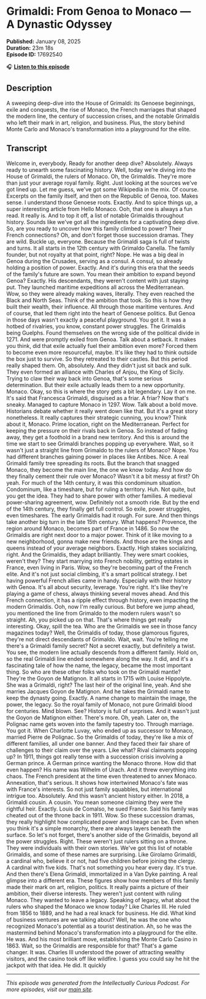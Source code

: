 # Grimaldi: From Genoa to Monaco — A Dynastic Odyssey

**Published:** January 08, 2025  
**Duration:** 23m 18s  
**Episode ID:** 17692540

🎧 **[Listen to this episode](https://intellectuallycurious.buzzsprout.com/2529712/episodes/17692540-grimaldi-from-genoa-to-monaco-—-a-dynastic-odyssey)**

## Description

A sweeping deep-dive into the House of Grimaldi: its Genoese beginnings, exile and conquests, the rise of Monaco, the French marriages that shaped the modern line, the century of succession crises, and the notable Grimaldis who left their mark in art, religion, and business. Plus, the story behind Monte Carlo and Monaco's transformation into a playground for the elite.

## Transcript

Welcome in, everybody. Ready for another deep dive? Absolutely. Always ready to unearth some fascinating history. Well, today we're diving into the House of Grimaldi, the rulers of Monaco. Oh, the Grimaldis. They're more than just your average royal family. Right. Just looking at the sources we've got lined up. Let me guess, we've got some Wikipedia in the mix. Of course. Excerpts on the family itself, and then on the Republic of Genoa, too. Makes sense. I understand those Genoese roots. Exactly. And to spice things up, a super interesting article from Hello Monaco. Ooh, that one is always a fun read. It really is. And to top it off, a list of notable Grimaldis throughout history. Sounds like we've got all the ingredients for a captivating deep dive. So, are you ready to uncover how this family climbed to power? Their French connections? Oh, and don't forget those succession dramas. They are wild. Buckle up, everyone. Because the Grimaldi saga is full of twists and turns. It all starts in the 12th century with Grimaldo Canella. The family founder, but not royalty at that point, right? Nope. He was a big deal in Genoa during the Crusades, serving as a consul. A consul, so already holding a position of power. Exactly. And it's during this era that the seeds of the family's future are sown. You mean their ambition to expand beyond Genoa? Exactly. His descendants, they weren't content with just staying put. They launched maritime expeditions all across the Mediterranean. Wow, so they were already making waves, literally. They even reached the Black and North Seas. Think of the ambition that took. So this is how they built their wealth, their influence. All through those maritime ventures. And of course, that led them right into the heart of Genoese politics. But Genoa in those days wasn't exactly a peaceful playground. You got it. It was a hotbed of rivalries, you know, constant power struggles. The Grimaldis being Guelphs. Found themselves on the wrong side of the political divide in 1271. And were promptly exiled from Genoa. Talk about a setback. It makes you think, did that exile actually fuel their ambition even more? Forced them to become even more resourceful, maybe. It's like they had to think outside the box just to survive. So they retreated to their castles. But this period really shaped them. Oh, absolutely. And they didn't just sit back and sulk. They even formed an alliance with Charles of Anjou, the King of Sicily. Trying to claw their way back into Genoa, that's some serious determination. But their exile actually leads them to a new opportunity. Monaco. Okay, so this is where the story gets a bit legendary. Lay it on me. It's said that Francesca Grimaldi, disguised as a friar. A friar? Now that's sneaky. Managed to capture Monaco in 1297. Wow. Talk about a bold move. Historians debate whether it really went down like that. But it's a great story nonetheless. It really captures their strategic cunning, you know? Think about it, Monaco. Prime location, right on the Mediterranean. Perfect for keeping the pressure on their rivals back in Genoa. So instead of fading away, they get a foothold in a brand new territory. And this is around the time we start to see Grimaldi branches popping up everywhere. Wait, so it wasn't just a straight line from Grimaldo to the rulers of Monaco? Nope. You had different branches gaining power in places like Antibes. Nice. A real Grimaldi family tree spreading its roots. But the branch that snagged Monaco, they become the main line, the one we know today. And how do they finally cement their rule over Monaco? Wasn't it a bit messy at first? Oh yeah. For much of the 14th century, it was this condominum situation. Condominum, like a timeshare, but for ruling a territory. Huh. Not quite, but you get the idea. They had to share power with other families. A medieval power-sharing agreement, wow. Definitely not a smooth ride. But by the end of the 14th century, they finally get full control. So exile, power struggles, even timeshares. The early Grimaldis had it rough. For sure. And then things take another big turn in the late 15th century. What happens? Provence, the region around Monaco, becomes part of France in 1486. So now the Grimaldis are right next door to a major power. Think of it like moving to a new neighborhood, gonna make new friends. And those are the kings and queens instead of your average neighbors. Exactly. High stakes socializing, right. And the Grimaldis, they adapt brilliantly. They were smart cookies, weren't they? They start marrying into French nobility, getting estates in France, even living in Paris. Wow, so they're becoming part of the French elite. And it's not just social climbing, it's a smart political strategy. I bet having powerful French allies came in handy. Especially with their history with Genoa. It's all about security, leverage. You're right. It's like they're playing a game of chess, always thinking several moves ahead. And this French connection, it has a ripple effect through history, even impacting the modern Grimaldis. Ooh, now I'm really curious. But before we jump ahead, you mentioned the line from Grimaldo to the modern rulers wasn't so straight. Ah, you picked up on that. That's where things get really interesting. Okay, spill the tea. Who are the Grimaldis we see in those fancy magazines today? Well, the Grimaldis of today, those glamorous figures, they're not direct descendants of Grimaldo. Wait, wait. You're telling me there's a Grimaldi family secret? Not a secret exactly, but definitely a twist. You see, the modern line actually descends from a different family. Hold on, so the real Grimaldi line ended somewhere along the way. It did, and it's a fascinating tale of how the name, the legacy, became the most important thing. So who are these other folks who took on the Grimaldi mantle? They're the Goyon de Matignon. It all starts in 1715 with Louise Hippolyte. She was a Grimaldi, right? The last heir of the original line, yeah. And she marries Jacques Goyon de Matignon. And he takes the Grimaldi name to keep the dynasty going. Exactly. A name change to maintain the image, the power, the legacy. So the royal family of Monaco, not pure Grimaldi blood for centuries. Mind blown. See? History is full of surprises. And it wasn't just the Goyon de Matignon either. There's more. Oh, yeah. Later on, the Polignac name gets woven into the family tapestry too. Through marriage. You got it. When Charlotte Luvay, who ended up as successor to Monaco, married Pierre de Polignac. So the Grimaldis of today, they're like a mix of different families, all under one banner. And they faced their fair share of challenges to their claim over the years. Like what? Rival claimants popping up? In 1911, things got really tense with a succession crisis involving a German prince. A German prince wanting the Monaco throne. How did that even happen? His name was Wilhelm of Urach. And it threw everything into chaos. The French president at the time even threatened to annex Monaco. Annexation, that's serious. It shows how intertwined Monaco's fate was with France's interests. So not just family squabbles, but international intrigue too. Absolutely. And this wasn't ancient history either. In 2018, a Grimaldi cousin. A cousin. You mean someone claiming they were the rightful heir. Exactly. Louis de Comalso, he sued France. Said his family was cheated out of the throne back in 1911. Wow. So these succession dramas, they really highlight how complicated power and lineage can be. Even when you think it's a simple monarchy, there are always layers beneath the surface. So let's not forget, there's another side of the Grimaldis, beyond all the power struggles. Right. These weren't just rulers sitting on a throne. They were individuals with their own stories. We've got this list of notable Grimaldis, and some of these names are surprising. Like Girolamo Grimaldi, a cardinal who, believe it or not, had five children before joining the clergy. A cardinal with five kids. That's not something you hear every day. It's true. And then there's Elena Grimaldi, immortalized in a Van Dyke painting. A real glimpse into a different era. These figures show how members of this family made their mark on art, religion, politics. It really paints a picture of their ambition, their diverse interests. They weren't just content with ruling Monaco. They wanted to leave a legacy. Speaking of legacy, what about the rulers who shaped the Monaco we know today? Like Charles III. He ruled from 1856 to 1889, and he had a real knack for business. He did. What kind of business ventures are we talking about? Well, he was the one who recognized Monaco's potential as a tourist destination. Ah, so he was the mastermind behind Monaco's transformation into a playground for the elite. He was. And his most brilliant move, establishing the Monte Carlo Casino in 1863. Wait, so the Grimaldis are responsible for that? That's a game changer. It was. Charles III understood the power of attracting wealthy visitors, and the casino took off like wildfire. I guess you could say he hit the jackpot with that idea. He did. It quickly

---
*This episode was generated from the Intellectually Curious Podcast. For more episodes, visit our [main site](https://intellectuallycurious.buzzsprout.com).*
